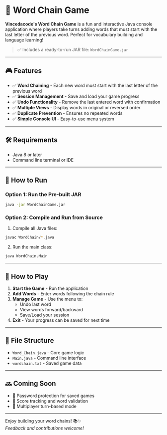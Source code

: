 # 🔗 Word Chain Game  

**Vincedacode's Word Chain Game** is a fun and interactive Java console application where players take turns adding words that must start with the last letter of the previous word. Perfect for vocabulary building and language learning!

> ✅ Includes a ready-to-run JAR file: `WordChainGame.jar`

---

## 🎮 Features  

- ✅ **Word Chaining** - Each new word must start with the last letter of the previous word  
- ✅ **Session Management** - Save and load your game progress  
- ✅ **Undo Functionality** - Remove the last entered word with confirmation  
- ✅ **Multiple Views** - Display words in original or reversed order  
- ✅ **Duplicate Prevention** - Ensures no repeated words  
- ✅ **Simple Console UI** - Easy-to-use menu system  

---

## 🛠 Requirements  

- Java 8 or later  
- Command line terminal or IDE  

---

## 🚀 How to Run  

### Option 1: Run the Pre-built JAR  

```bash 
java -jar WordChainGame.jar
```

### Option 2: Compile and Run from Source  

1. Compile all Java files:  
```bash
javac WordChain/*.java
```  

2. Run the main class:  
```bash 
java WordChain.Main
```

---

## 🎯 How to Play  

1. **Start the Game** - Run the application  
2. **Add Words** - Enter words following the chain rule  
3. **Manage Game** - Use the menu to:  
   - Undo last word  
   - View words forward/backward  
   - Save/Load your session  
4. **Exit** - Your progress can be saved for next time  

---

## 📂 File Structure  

- `Word_Chain.java` - Core game logic  
- `Main.java` - Command line interface  
- `wordchain.txt` - Saved game data  

---

## 🔜 Coming Soon  

- 🔹 Password protection for saved games  
- 🔹 Score tracking and word validation  
- 🔹 Multiplayer turn-based mode  

---

Enjoy building your word chains! 📚✨  
*Feedback and contributions welcome!*
